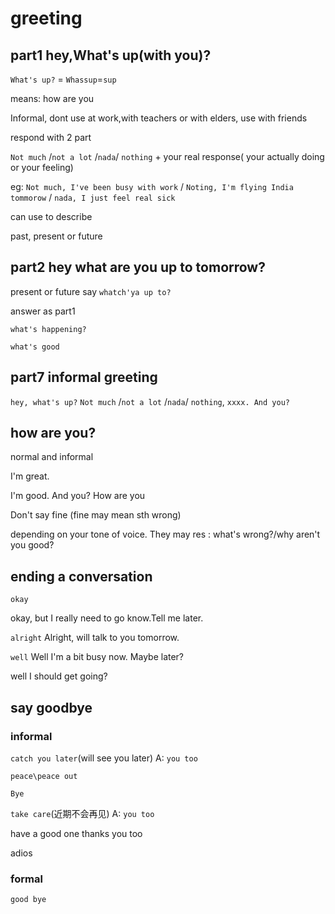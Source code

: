 # greeting 

## part1 hey,What's up(with you)?

`What's up?` = `Whassup`=`sup`

means: how are you

Informal, dont use at work,with teachers or with elders, use with friends

respond with 2 part

`Not much` /`not a lot` /`nada`/ `nothing` + your real response( your actually doing or your feeling)

eg: `Not much, I've been busy with work` / `Noting, I'm flying India tommorow` / `nada, I just feel real sick`

can use to describe

past, present or future

## part2 hey what are you up to tomorrow?
present or future
say  `whatch'ya up to?`

answer as part1

`what's happening?`

`what's good`

## part7 informal greeting
`hey, what's up?`
`Not much` /`not a lot` /`nada`/ `nothing`, `xxxx. And you?`

## how are you?  
normal and informal


I'm great.

I'm good. And you? How are you

Don't say fine (fine may mean sth wrong)

depending on your tone of voice. They may res : what's wrong?/why aren't you good?



## ending a conversation
`okay`

okay, but I really need to go know.Tell me later.

`alright`
Alright, will talk to you tomorrow.

`well`
Well I'm a bit busy now. Maybe later?

well I should get going?

## say goodbye
### informal

`catch you later`(will see you later) 
A: `you too`

`peace\peace out`

`Bye`

`take care`(近期不会再见)
A: `you too`

have a good one
thanks you too

adios

### formal

`good bye`